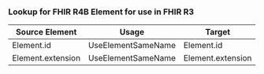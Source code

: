 ### Lookup for FHIR R4B Element for use in FHIR R3

| Source Element | Usage | Target |
| -------------- | ----- | ------ |
| Element.id | UseElementSameName | Element.id |
| Element.extension | UseElementSameName | Element.extension |
